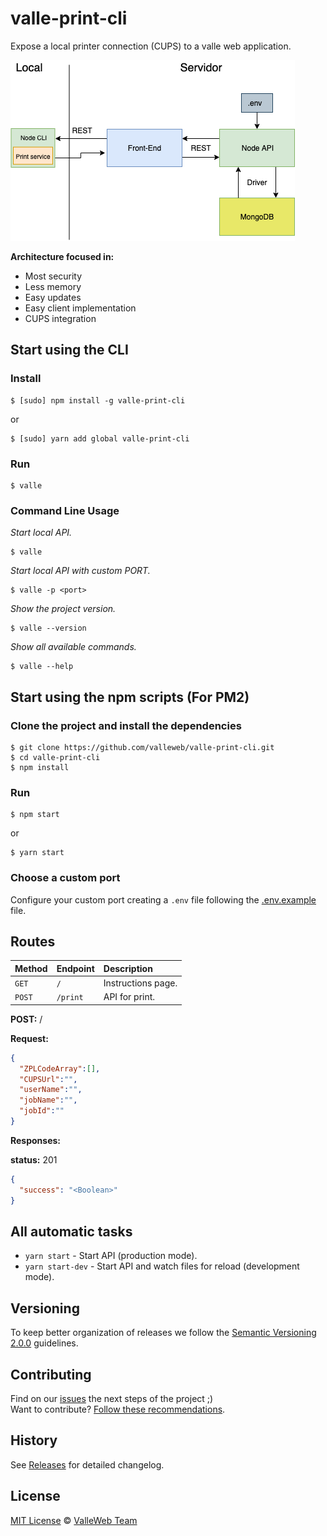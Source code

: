 # valle-print-cli

Expose a local printer connection (CUPS) to a valle web application.

![Project architecture](/docs/valle-print-cli.png)

**Architecture focused in:**

- Most security
- Less memory
- Easy updates
- Easy client implementation
- CUPS integration

## Start using the CLI

### Install

```
$ [sudo] npm install -g valle-print-cli
```

or

```
$ [sudo] yarn add global valle-print-cli
```

### Run

```
$ valle
```

### Command Line Usage

*Start local API.*

```
$ valle
```

*Start local API with custom PORT.*

```
$ valle -p <port>
```

*Show the project version.*

```
$ valle --version
```

*Show all available commands.*

```
$ valle --help
```

## Start using the npm scripts (For PM2)

### Clone the project and install the dependencies

```
$ git clone https://github.com/valleweb/valle-print-cli.git
$ cd valle-print-cli
$ npm install
```

### Run

```
$ npm start
```

or

```
$ yarn start
```

### Choose a custom port

Configure your custom port creating a `.env` file following the [.env.example](.env.example) file.

## Routes

| Method | Endpoint | Description |
| :------------ | :------------ | :----------- |
| `GET`  | `/` | Instructions page.
| `POST` | `/print` | API for print.

**POST:** /

**Request:**

```json
{
  "ZPLCodeArray":[],
  "CUPSUrl":"",
  "userName":"",
  "jobName":"",
  "jobId":""
}
```

**Responses:**

**status:** 201

```json
{
  "success": "<Boolean>"
}
```

## All automatic tasks

- `yarn start` - Start API (production mode).
- `yarn start-dev` - Start API and watch files for reload (development mode).

## Versioning

To keep better organization of releases we follow the [Semantic Versioning 2.0.0](http://semver.org/) guidelines.

## Contributing

Find on our [issues](https://github.com/valleweb/valle-print-cli/issues/) the next steps of the project ;)
<br>
Want to contribute? [Follow these recommendations](https://github.com/valleweb/valle-print-cli/blob/master/CONTRIBUTING.md).

## History

See [Releases](https://github.com/valleweb/valle-print-client/releases) for detailed changelog.

## License

[MIT License](https://github.com/valleweb/valle-print-cli/blob/master/LICENSE.md) © [ValleWeb Team](https://github.com/valleweb)